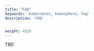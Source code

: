 ```yaml
---
title: "FAQ"
keywords: 'kubernetes, kubesphere, faq'
description: 'FAQ'


weight: 4510
---
```


TBD
